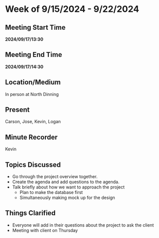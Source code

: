 # Week of 9/15/2024 - 9/22/2024

## Meeting Start Time

**2024/09/17/13:30**

## Meeting End Time

**2024/09/17/14:30**

## Location/Medium

In person at North Dinning

## Present

Carson, Jose, Kevin, Logan

## Minute Recorder

Kevin

## Topics Discussed

- Go through the project overview together.
- Create the agenda and add questions to the agenda.
- Talk briefly about how we want to approach the project
  - Plan to make the database first
  - Simultaneously making mock up for the design

## Things Clarified
- Everyone will add in their questions about the project to ask the client
- Meeting with client on Thursday
